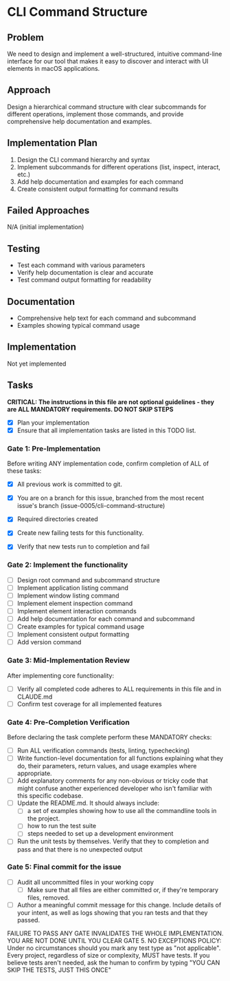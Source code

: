 # CLI Command Structure

## Problem
We need to design and implement a well-structured, intuitive command-line interface for our tool that makes it easy to discover and interact with UI elements in macOS applications.

## Approach
Design a hierarchical command structure with clear subcommands for different operations, implement those commands, and provide comprehensive help documentation and examples.

## Implementation Plan
1. Design the CLI command hierarchy and syntax
2. Implement subcommands for different operations (list, inspect, interact, etc.)
3. Add help documentation and examples for each command
4. Create consistent output formatting for command results

## Failed Approaches
N/A (initial implementation)

## Testing
- Test each command with various parameters
- Verify help documentation is clear and accurate
- Test command output formatting for readability

## Documentation
- Comprehensive help text for each command and subcommand
- Examples showing typical command usage

## Implementation
Not yet implemented

## Tasks
**CRITICAL: The instructions in this file are not optional guidelines - they are ALL MANDATORY requirements. DO NOT SKIP STEPS**

- [x] Plan your implementation
- [x] Ensure that all implementation tasks are listed in this TODO list. 

### Gate 1: Pre-Implementation 

Before writing ANY implementation code, confirm completion of ALL of these tasks:
- [x] All previous work is committed to git.
- [x] You are on a branch for this issue, branched from the most recent issue's branch (issue-0005/cli-command-structure)
- [x] Required directories created
- [x] Create new failing tests for this functionality.
- [x] Verify that new tests run to completion and fail


### Gate 2: Implement the functionality

- [ ] Design root command and subcommand structure
- [ ] Implement application listing command
- [ ] Implement window listing command
- [ ] Implement element inspection command
- [ ] Implement element interaction commands
- [ ] Add help documentation for each command and subcommand
- [ ] Create examples for typical command usage
- [ ] Implement consistent output formatting
- [ ] Add version command

### Gate 3: Mid-Implementation Review 

After implementing core functionality:
- [ ] Verify all completed code adheres to ALL requirements in this file and in CLAUDE.md
- [ ] Confirm test coverage for all implemented features

### Gate 4: Pre-Completion Verification

Before declaring the task complete perform these MANDATORY checks:
- [ ] Run ALL verification commands (tests, linting, typechecking)
- [ ] Write function-level documentation for all functions explaining what they do, their parameters, return values, and usage examples where appropriate.
- [ ] Add explanatory comments for any non-obvious or tricky code that might confuse another experienced developer who isn't familiar with this specific codebase.
- [ ] Update the README.md. It should always include:
	- [ ] a set of examples showing how to use all the commandline tools in the project. 
	- [ ] how to run the test suite
	- [ ] steps needed to set up a development environment
- [ ] Run the unit tests by themselves. Verify that they to completion and pass and that there is no unexpected output

### Gate 5: Final commit for the issue 
- [ ] Audit all uncommitted files in your working copy
	- [ ] Make sure that all files are either committed or, if they're temporary files, removed.
- [ ] Author a meaningful commit message for this change. Include details of your intent, as well as logs showing that you ran tests and that they passed.

FAILURE TO PASS ANY GATE INVALIDATES THE WHOLE IMPLEMENTATION. 
YOU ARE NOT DONE UNTIL YOU CLEAR GATE 5.
NO EXCEPTIONS POLICY: Under no circumstances should you mark any test type as "not applicable". Every project, regardless of size or complexity, MUST have tests. If you believe tests aren't needed, ask the human to confirm by typing "YOU CAN SKIP THE TESTS, JUST THIS ONCE"